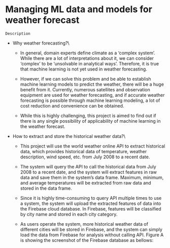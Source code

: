 # Managing ML data and models for weather forecast

    Description
- Why weather forecasting?\
    - In general, domain experts define climate as a ‘complex system’. While there are a lot of interpretations about it, we can consider ‘complex’ to be ‘unsolvable in analytical ways’. Therefore, it is true that machine learning is not yet used in weather forecasting.

    - However, if we can solve this problem and be able to establish machine learning models to predict the weather, there will be a huge benefit from it. Currently, numerous satellites and observation equipment are used for weather forecasting, and if accurate weather forecasting is possible through machine learning modeling, a lot of cost reduction and convenience can be obtained.

    - While this is highly challenging, this project is aimed to find out if there is any single possibility of applicability of machine learning in the weather forecast.

- How to extract and store the historical weather data?\
    - This project will use the world weather online API to extract historical data, which provides historical data of temperature, weather description, wind speed, etc. from July 2008 to a recent date. 

    - The system will query the API to call the historical data from July 2008 to a recent date, and the system will extract features in raw data and save them in the system’s data frame. Maximum, minimum, and average temperatures will be extracted from raw data and stored in the data frame. 

    - Since it is highly time-consuming to query API multiple times to use a system, the system will upload the extracted features of data into the Firebase cloud database. In Firebase, features will be classified by city name and stored in each city category.

    - As users operate the system, more historical weather data of different cities will be stored in Firebase, and the system can simply load the data from Firebase for analysis without calling API. Figure A is showing the screenshot of the Firebase database as bellows:


